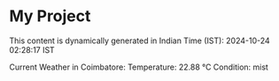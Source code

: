 # My Project

This content is dynamically generated in Indian Time (IST): 2024-10-24 02:28:17 IST


Current Weather in Coimbatore:
Temperature: 22.88 °C
Condition: mist
